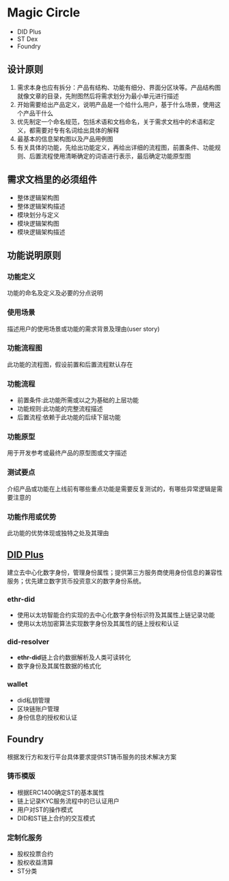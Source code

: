 # Magic Circle
* DID Plus
* ST Dex
* Foundry

## 设计原则
1. 需求本身也应有拆分：产品有结构、功能有细分、界面分区块等。产品结构图就像文章的目录，先附图然后将需求划分为最小单元进行描述
2. 开始需要给出产品定义，说明产品是一个给什么用户，基于什么场景，使用这个产品干什么
3. 优先制定一个命名规范，包括术语和文档命名，关于需求文档中的术语和定义，都需要对专有名词给出具体的解释
4. 最基本的信息架构图以及产品用例图
5. 有关具体的功能，先给出功能定义，再给出详细的流程图，前置条件、功能规则、后置流程使用清晰确定的词语进行表示，最后确定功能原型图

## 需求文档里的必须组件
* 整体逻辑架构图
* 整体逻辑架构描述
* 模块划分与定义
* 模块逻辑架构图
* 模块逻辑架构描述

## 功能说明原则
### 功能定义
功能的命名及定义及必要的分点说明
### 使用场景
描述用户的使用场景或功能的需求背景及理由(user story)
### 功能流程图
此功能的流程图，假设前置和后置流程默认存在
### 功能流程
* 前置条件:此功能所需或以之为基础的上层功能
* 功能规则:此功能的完整流程描述
* 后置流程:依赖于此功能的后续下层功能

### 功能原型
用于开发参考或最终产品的原型图或文字描述
### 测试要点
介绍产品或功能在上线前有哪些重点功能是需要反复测试的，有哪些异常逻辑是需要注意的
### 功能作用或优势
此功能的优势体现或独特之处及其理由

## [DID Plus](http://eips.ethereum.org/EIPS/eip-1484)
建立去中心化数字身份，管理身份属性；提供第三方服务商使用身份信息的兼容性服务；优先建立数字货币投资意义的数字身份系统。

### ethr-did
* 使用以太坊智能合约实现的去中心化数字身份标识符及其属性上链记录功能
* 使用以太坊加密算法实现数字身份及其属性的链上授权和认证

### did-resolver
* **ethr-did**链上合约数据解析及人类可读转化
* 数字身份及其属性数据的格式化

### wallet
* did私钥管理
* 区块链账户管理
* 身份信息的授权和认证

## Foundry
根据发行方和发行平台具体要求提供ST铸币服务的技术解决方案

### 铸币模版
* 根据ERC1400确定ST的基本属性
* 链上记录KYC服务流程中的已认证用户
* 用户对ST的操作模式
* DID和ST链上合约的交互模式

### 定制化服务
* 股权投票合约
* 股权收益清算
* ST分类